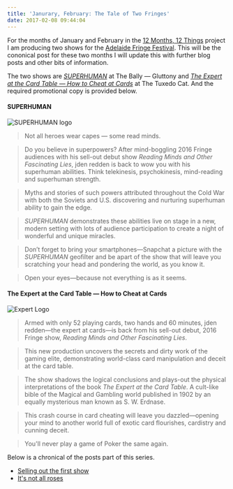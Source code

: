 ```yaml
---
title: 'Janurary, February: The Tale of Two Fringes'
date: 2017-02-08 09:44:04
---
```


For the months of January and February in the [12 Months, 12 Things](https://blog.jden.me/12-months-12-things/) project I am producing two shows for the [Adelaide Fringe Festival](www.adelaidefringe.com). This will be the cononical post for these two months I will update this with further blog posts and other bits of information.

The two shows are [_SUPERHUMAN_](www.FascinatingLies.com/SUPERHUMAN) at The Bally — Gluttony and [_The Expert at the Card Table — How to Cheat at Cards_](www.FascinatingLies.com/Cheat) at The Tuxedo Cat. And the required promotional copy is provided below.

#### SUPERHUMAN

![SUPERHUMAN logo](/content/images/2017/03/LOGO-1.jpg)

> Not all heroes wear capes — some read minds.

> Do you believe in superpowers? After mind-boggling 2016 Fringe audiences with his sell-out debut show _Reading Minds and Other Fascinating Lies_, jden redden is back to wow you with his superhuman abilities. Think telekinesis, psychokinesis, mind-reading and superhuman strength.

> Myths and stories of such powers attributed throughout the Cold War with both the Soviets and U.S. discovering and nurturing superhuman ability to gain the edge.

> _SUPERHUMAN_ demonstrates these abilities live on stage in a new, modern setting with lots of audience participation to create a night of wonderful and unique miracles.

> Don’t forget to bring your smartphones—Snapchat a picture with the _SUPERHUMAN_ geofilter and be apart of the show that will leave you scratching your head and pondering the world, as you know it.

> Open your eyes—because not everything is as it seems.

#### The Expert at the Card Table — How to Cheat at Cards

![Expert Logo](/content/images/2017/03/LOGO.jpg)

> Armed with only 52 playing cards, two hands and 60 minutes, jden redden—the expert at cards—is back from his sell-out debut, 2016 Fringe show, _Reading Minds and Other Fascinating Lies_.

> This new production uncovers the secrets and dirty work of the gaming elite, demonstrating world-class card manipulation and deceit at the card table.

> The show shadows the logical conclusions and plays-out the physical interpretations of the book _The Expert at the Card Table_. A cult-like bible of the Magical and Gambling world published in 1902 by an equally mysterious man known as S. W. Erdnase.

> This crash course in card cheating will leave you dazzled—opening your mind to another world full of exotic card flourishes, cardistry and cunning deceit.

> You'll never play a game of Poker the same again.

Below is a chronical of the posts part of this series.

- [Selling out the first show](https://blog.jden.me/selling-out-the-first-show/)
- [It's not all roses](https://blog.jden.me/its-not-all-roses/)
